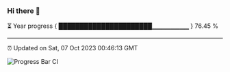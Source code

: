 ### Hi there 👋

⏳ Year progress { ██████████████████████▁▁▁▁▁▁▁▁ } 76.45 %

---

⏰ Updated on Sat, 07 Oct 2023 00:46:13 GMT

![Progress Bar CI](https://github.com/liununu/liununu/workflows/Progress%20Bar%20CI/badge.svg)

